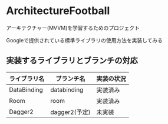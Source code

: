 # ArchitectureFootball
アーキテクチャー(MVVM)を学習するためのプロジェクト

Googleで提供されている標準ライブラリの使用方法を実装してみる

## 実装するライブラリとブランチの対応
|ライブラリ名|ブランチ名|実装の状況|
|-|-|-|
|DataBinding|databinding|実装済み|
|Room|room|実装済み|
|Dagger2|dagger2(予定)|未実装|
